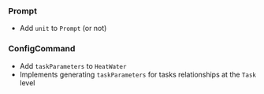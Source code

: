 ### Prompt

- Add `unit` to `Prompt` (or not)

### ConfigCommand

- Add `taskParameters` to `HeatWater`
- Implements generating `taskParameters` for tasks relationships at the `Task` level

